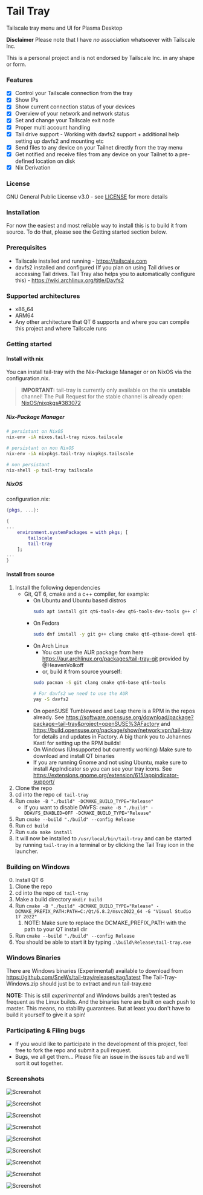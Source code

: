 # Tail Tray
Tailscale tray menu and UI for Plasma Desktop

**Disclaimer** Please note that I have _no_ association whatsoever with Tailscale Inc. 

This is a personal project and is not endorsed by Tailscale Inc. in any shape or form.

### Features
- [X] Control your Tailscale connection from the tray
- [X] Show IPs
- [X] Show current connection status of your devices
- [X] Overview of your network and network status
- [X] Set and change your Tailscale exit node
- [X] Proper multi account handling 
- [X] Tail drive support - Working with davfs2 support + additional help setting up davfs2 and mounting etc
- [X] Send files to any device on your Tailnet directly from the tray menu
- [X] Get notified and receive files from any device on your Tailnet to a pre-defined location on disk
- [X] Nix Derivation 

### License
GNU General Public License v3.0 - see [LICENSE](LICENSE) for more details

### Installation
For now the easiest and most reliable way to install this is to build it from source.
To do that, please see the Getting started section below.

### Prerequisites
* Tailscale installed and running - https://tailscale.com 
* davfs2 installed and configured (If you plan on using Tail drives or accessing Tail drives. Tail Tray also helps you to automatically configure this) - https://wiki.archlinux.org/title/Davfs2


### Supported architectures
* x86_64
* ARM64
* Any other architecture that QT 6 supports and where you can compile this project and where Tailscale runs

### Getting started
#### Install with nix
You can install tail-tray with the Nix-Package Manager or on NixOS via the configuration.nix.

> **IMPORTANT:** tail-tray is currently only available on the nix **unstable** channel! The Pull Request for the stable channel is already open: [NixOS/nixpkgs#383072](https://github.com/NixOS/nixpkgs/pull/383072)
##### Nix-Package Manager
```bash
# persistant on NixOS
nix-env -iA nixos.tail-tray nixos.tailscale

# persistant on non NixOS
nix-env -iA nixpkgs.tail-tray nixpkgs.tailscale

# non persistant
nix-shell -p tail-tray tailscale
```

##### NixOS
configuration.nix:
```nix
{pkgs, ...}:

{
...
    environment.systemPackages = with pkgs; [
        tailscale
        tail-tray
    ];
...
}
```
#### Install from source
1. Install the following dependencies
   * Git, QT 6, cmake and a c++ compiler, for example:
      * On Ubuntu and Ubuntu based distros
         ```bash
         sudo apt install git qt6-tools-dev qt6-tools-dev-tools g++ clang cmake davfs2
         ```
     * On Fedora
        ```bash
        sudo dnf install -y git g++ clang cmake qt6-qtbase-devel qt6-qttools-devel qt6-qtbase-private-devel davfs2
        ```
      * On Arch Linux
        * You can use the AUR package from here https://aur.archlinux.org/packages/tail-tray-git provided by @HeavenVolkoff
        * or, build it from source yourself:
         ```bash
         sudo pacman -S git clang cmake qt6-base qt6-tools
         ```
        ```bash 
        # For davfs2 we need to use the AUR
        yay -S davfs2
        ```
      * On openSUSE Tumbleweed and Leap there is a RPM in the repos already. See https://software.opensuse.org/download/package?package=tail-tray&project=openSUSE%3AFactory and https://build.opensuse.org/package/show/network:vpn/tail-tray for details and updates in Factory. A big thank you to Johannes Kastl for setting up the RPM builds!
      * On Windows (Unsupported but currently working)
        Make sure to download and install QT binaries
      * If you are running Gnome and not using Ubuntu, make sure to install AppIndicator so you can see your tray icons. See https://extensions.gnome.org/extension/615/appindicator-support/
2. Clone the repo
3. cd into the repo `cd tail-tray`
4. Run `cmake -B "./build" -DCMAKE_BUILD_TYPE="Release"`
   * If you want to disable DAVFS: `cmake -B "./build" -DDAVFS_ENABLED=OFF -DCMAKE_BUILD_TYPE="Release"`
5. Run `cmake --build "./build" --config Release`
6. Run `cd build`
7. Run `sudo make install`
8. It will now be installed to `/usr/local/bin/tail-tray` and can be started by running `tail-tray` in a terminal or by clicking the Tail Tray icon in the launcher.

### Building on Windows
0. Install QT 6
1. Clone the repo
2. cd  into the repo `cd tail-tray`
3. Make a build directory `mkdir build`
4. Run `cmake -B "./build" -DCMAKE_BUILD_TYPE="Release" -DCMAKE_PREFIX_PATH:PATH=C:/Qt/6.8.2/msvc2022_64 -G "Visual Studio 17 2022"`
   1. NOTE: Make sure to replace the DCMAKE_PREFIX_PATH with the path to your QT install dir
5. Run `cmake --build "./build" --config Release`
6. You should be able to start it by typing `.\build\Release\tail-tray.exe` 

### Windows Binaries
There are Windows binaries (Experimental) available to download from https://github.com/SneWs/tail-tray/releases/tag/latest 
The Tail-Tray-Windows.zip should just be to extract and run tail-tray.exe

__NOTE:__ This is still _experimental_ and Windows builds aren't tested as frequent as the Linux builds. And the binaries here are built on each push to master. This means, no stability guarantees. But at least you don't have to build it yourself to give it a spin!

### Participating & Filing bugs
* If you would like to participate in the development of this project, feel free to fork the repo and submit a pull request.
* Bugs, we all get them... Please file an issue in the issues tab and we'll sort it out together.

### Screenshots
![Screenshot](screenshots/launcher.png)

![Screenshot](screenshots/connected-tray.png)

![Screenshot](screenshots/disconnected-tray.png)

![Screenshot](screenshots/settings-ui.png)

![Screenshot](screenshots/network-status.png)

![Screenshot](screenshots/file-sharing.png)

![Screenshot](screenshots/tail-drives01.png)

![Screenshot](screenshots/tail-drives02.png)

![Screenshot](screenshots/tail-drives03.png)

